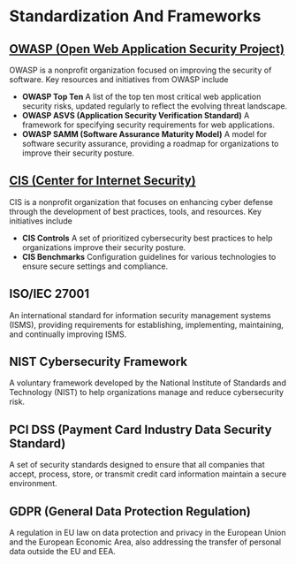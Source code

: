# Standardization And Frameworks

## [**OWASP (Open Web Application Security Project)**](owasp/owasp.md)
 OWASP is a nonprofit organization focused on improving the security of software. Key resources and initiatives from OWASP include

   - **OWASP Top Ten** A list of the top ten most critical web application security risks, updated regularly to reflect the evolving threat landscape.
   - **OWASP ASVS (Application Security Verification Standard)** A framework for specifying security requirements for web applications.
   - **OWASP SAMM (Software Assurance Maturity Model)** A model for software security assurance, providing a roadmap for organizations to improve their security posture.

## [**CIS (Center for Internet Security)**](cis/cis.md)
 CIS is a nonprofit organization that focuses on enhancing cyber defense through the development of best practices, tools, and resources. Key initiatives include

   - **CIS Controls** A set of prioritized cybersecurity best practices to help organizations improve their security posture.
   - **CIS Benchmarks** Configuration guidelines for various technologies to ensure secure settings and compliance.

## **ISO/IEC 27001** 

An international standard for information security management systems (ISMS), providing requirements for establishing, implementing, maintaining, and continually improving ISMS.

## **NIST Cybersecurity Framework** 

A voluntary framework developed by the National Institute of Standards and Technology (NIST) to help organizations manage and reduce cybersecurity risk.

## **PCI DSS (Payment Card Industry Data Security Standard)** 

A set of security standards designed to ensure that all companies that accept, process, store, or transmit credit card information maintain a secure environment.

## **GDPR (General Data Protection Regulation)** 

A regulation in EU law on data protection and privacy in the European Union and the European Economic Area, also addressing the transfer of personal data outside the EU and EEA.
